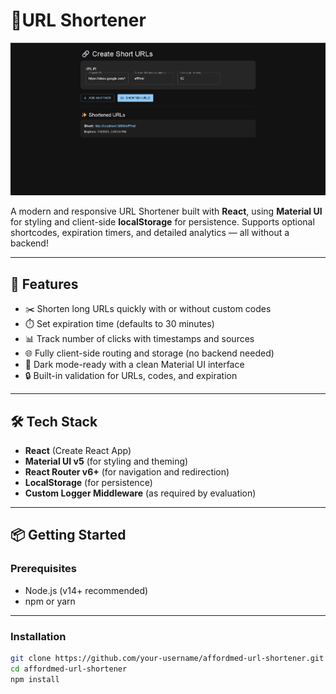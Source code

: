 # 🔗URL Shortener

![App Screenshot](./assets/image.png)

A modern and responsive URL Shortener built with **React**, using **Material UI** for styling and client-side **localStorage** for persistence. Supports optional shortcodes, expiration timers, and detailed analytics — all without a backend!

---

## 🚀 Features

- ✂️ Shorten long URLs quickly with or without custom codes
- ⏱️ Set expiration time (defaults to 30 minutes)
- 📊 Track number of clicks with timestamps and sources
- 🌐 Fully client-side routing and storage (no backend needed)
- 🌙 Dark mode-ready with a clean Material UI interface
- 🔒 Built-in validation for URLs, codes, and expiration

---

## 🛠️ Tech Stack

- **React** (Create React App)
- **Material UI v5** (for styling and theming)
- **React Router v6+** (for navigation and redirection)
- **LocalStorage** (for persistence)
- **Custom Logger Middleware** (as required by evaluation)

---

## 📦 Getting Started

### Prerequisites

- Node.js (v14+ recommended)
- npm or yarn

---

### Installation

```bash
git clone https://github.com/your-username/affordmed-url-shortener.git
cd affordmed-url-shortener
npm install
